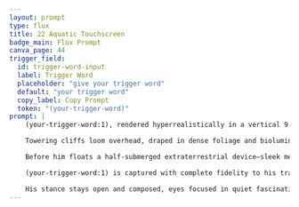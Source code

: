 ```yaml
---
layout: prompt
type: flux
title: 22 Aquatic Touchscreen
badge_main: Flux Prompt
canva_page: 44
trigger_field:
  id: trigger-word-input
  label: Trigger Word
  placeholder: "give your trigger word"
  default: "your trigger word"
  copy_label: Copy Prompt
  token: "(your-trigger-word)"
prompt: |
    (your-trigger-word:1), rendered hyperrealistically in a vertical 9:16 frame, stands ankle-deep in the glassy waters of a glowing tidal pool hidden within a tropical volcanic cove.

    Towering cliffs loom overhead, draped in dense foliage and bioluminescent vines. Indigo mist clings to the rock face while storm-kissed twilight paints the sky in electric teal, deep blue, and moody magenta tones.

    Before him floats a half-submerged extraterrestrial device—sleek metal, concentric glyphs humming in cool neon blue and magenta, ancient yet advanced. Translucent holographic interfaces hover just above the surface as if awakening to his presence.

    (your-trigger-word:1) is captured with complete fidelity to his training data: accurate facial structure, hairstyle, jawline, skin tone, and grounded athletic build. He wears a fitted deep navy tech-fabric T-shirt and dark expedition shorts, both damp with mist, devoid of logos or adornments.

    His stance stays open and composed, eyes focused in quiet fascination. The right hand lifts slowly toward the device, catching its glow as reflections ripple across shirt and arm. The scene radiates cinematic stillness—a moment of peaceful contact, decoding alien technology through intuition and calm intelligence.
---
```

